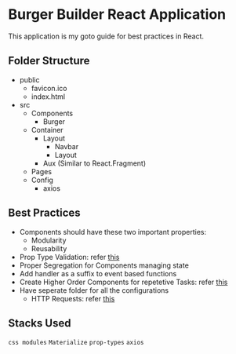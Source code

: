 # Burger Builder React Application
This application is my goto guide for best practices in React.

## Folder Structure
- public
  - favicon.ico
  - index.html
- src
  - Components
    - Burger
  - Container
    - Layout
      - Navbar
      - Layout
    - Aux (Similar to React.Fragment)
  - Pages
  - Config
    - axios

## Best Practices
- Components should have these two important properties:
  - Modularity
  - Reusability
- Prop Type Validation: refer [this](./Documentation/PropTypes.js)
- Proper Segregation for Components managing state
- Add handler as a suffix to event based functions
- Create Higher Order Components for repetetive Tasks: refer [this](./Documentation/HOC.md)
- Have seperate folder for all the configurations
  - HTTP Requests: refer [this](./Documentation/HTTP_Requests.md)

## Stacks Used
`css modules` `Materialize` `prop-types` `axios`